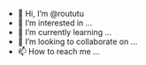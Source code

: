 - 👋 Hi, I’m @roututu
- 👀 I’m interested in ...
- 🌱 I’m currently learning ...
- 💞️ I’m looking to collaborate on ...
- 📫 How to reach me ...

<!---
roututu/roututu is a ✨ special ✨ repository because its `README.md` (this file) appears on your GitHub profile.
You can click the Preview link to take a look at your changes.
--->
